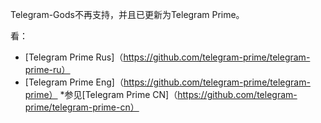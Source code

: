 Telegram-Gods不再支持，并且已更新为Telegram Prime。

看：
* [Telegram Prime Rus]（https://github.com/telegram-prime/telegram-prime-ru）
* [Telegram Prime Eng]（https://github.com/telegram-prime/telegram-prime）
*参见[Telegram Prime CN]（https://github.com/telegram-prime/telegram-prime-cn）
